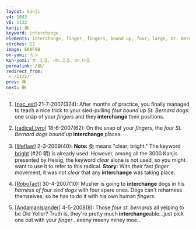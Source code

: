 ```yaml
---
layout: kanji
v4: 1043
v6: 1122
kanji: 換
keyword: interchange
elements: interchange, finger, fingers, bound up, four, large, St. Bernard
strokes: 12
image: E68F9B
on-yomi: カン
kun-yomi: か.える、-か.える、か.わる
permalink: /換/
redirect_from:
 - /1122/
prev: 喚
next: 融
---
```


1) [<a href="http://kanji.koohii.com/profile/nac_est">nac_est</a>] 21-7-2007(324): After months of practice, you finally managed to teach a nice trick to your sled-pulling <em>four bound up St. Bernard dogs</em>: one snap of your <em>fingers</em> and they<strong> interchange</strong> their positions.

2) [<a href="http://kanji.koohii.com/profile/radical_tyro">radical_tyro</a>] 18-6-2007(62): On the snap of your <em>fingers</em>, the <em>four St. Bernard dogs bound up</em><strong> interchange</strong> places.

3) [<a href="http://kanji.koohii.com/profile/lifeflaw">lifeflaw</a>] 2-3-2009(40): <strong>Note:</strong> 奐 means &quot;clear; bright.&quot; The keyword <a href="../v4/20.html">bright</a> (#20 明) is already used. However, among all the 3000 Kanjis presented by Heisig, the keyword <em>clear</em> alone is not used, so you might want to use it to refer to this radical. <strong>Story:</strong> With their fast <em>finger</em> movement, it was not <em>clear</em> that any<strong> interchange</strong> was taking place.

4) [<a href="http://kanji.koohii.com/profile/RoboTact">RoboTact</a>] 30-4-2007(10): Musher is going to <strong>interchange</strong> dogs in his <em>harness of four sled dogs</em> with four spare ones. Dogs can&#039;t reharness themselves, so he has to do it with his own human <em>fingers</em>.

5) [<a href="http://kanji.koohii.com/profile/AndamanIslander">AndamanIslander</a>] 4-5-2008(8): Those <em>four st. bernards</em> all yelping to be Old Yeller? Truth is, they&#039;re pretty much<strong> interchange</strong>able...just pick one out with your <em>finger</em>...eeeny meeny miney moe...

